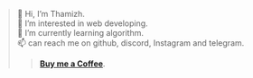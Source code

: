 > 👋 Hi, I’m Thamizh.<br>
> 👀 I’m interested in web developing.<br>
> 🌱 I’m currently learning algorithm.<br> 
> 📫 can reach me on github, discord, Instagram and telegram.<br>
>> **[Buy me a Coffee](https://www.buymeacoffee.com/thisisthamizh)**.



<!---
ThisisThamizh/ThisisThamizh is a ✨ special ✨ repository because its `README.md` (this file) appears on your GitHub profile.
You can click the Preview link to take a look at your changes.
--->
